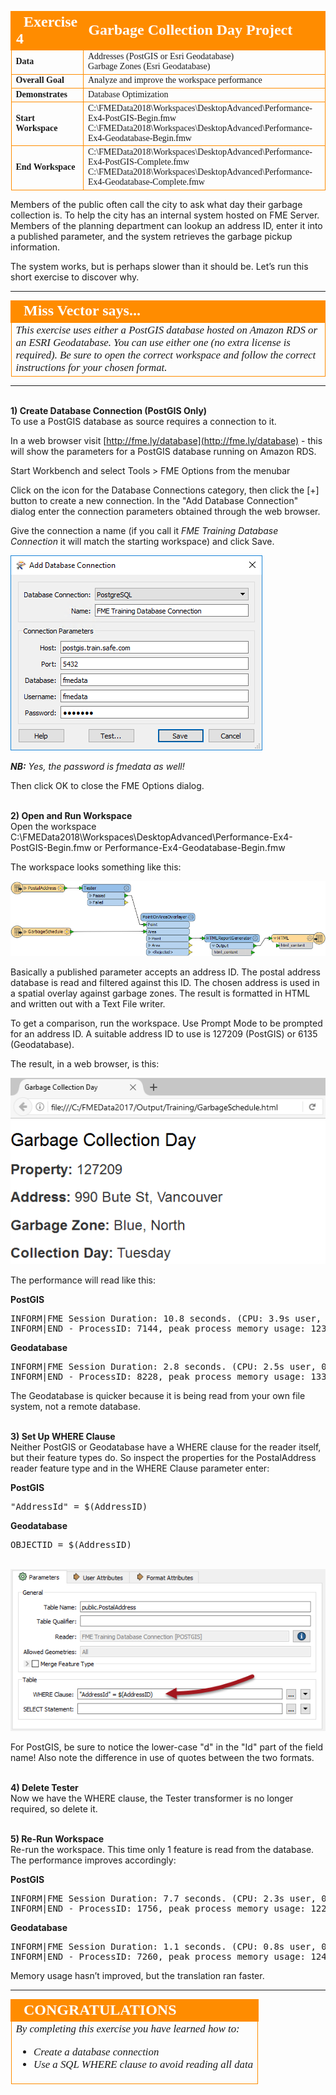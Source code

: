 <!--Exercise Section-->


<table style="border-spacing: 0px;border-collapse: collapse;font-family:serif">
<tr>
<td style="vertical-align:middle;background-color:darkorange;border: 2px solid darkorange">
<i class="fa fa-cogs fa-lg fa-pull-left fa-fw" style="color:white;padding-right: 12px;vertical-align:text-top"></i>
<span style="color:white;font-size:x-large;font-weight: bold">Exercise 4</span>
</td>
<td style="border: 2px solid darkorange;background-color:darkorange;color:white">
<span style="color:white;font-size:x-large;font-weight: bold">Garbage Collection Day Project</span>
</td>
</tr>

<tr>
<td style="border: 1px solid darkorange; font-weight: bold">Data</td>
<td style="border: 1px solid darkorange">Addresses (PostGIS or Esri Geodatabase)<br>Garbage Zones (Esri Geodatabase)</td>
</tr>

<tr>
<td style="border: 1px solid darkorange; font-weight: bold">Overall Goal</td>
<td style="border: 1px solid darkorange">Analyze and improve the workspace performance</td>
</tr>

<tr>
<td style="border: 1px solid darkorange; font-weight: bold">Demonstrates</td>
<td style="border: 1px solid darkorange">Database Optimization</td>
</tr>

<tr>
<td style="border: 1px solid darkorange; font-weight: bold">Start Workspace</td>
<td style="border: 1px solid darkorange">C:\FMEData2018\Workspaces\DesktopAdvanced\Performance-Ex4-PostGIS-Begin.fmw<br>C:\FMEData2018\Workspaces\DesktopAdvanced\Performance-Ex4-Geodatabase-Begin.fmw</td>
</tr>

<tr>
<td style="border: 1px solid darkorange; font-weight: bold">End Workspace</td>
<td style="border: 1px solid darkorange">C:\FMEData2018\Workspaces\DesktopAdvanced\Performance-Ex4-PostGIS-Complete.fmw<br>C:\FMEData2018\Workspaces\DesktopAdvanced\Performance-Ex4-Geodatabase-Complete.fmw</td>
</tr>

</table>

Members of the public often call the city to ask what day their garbage collection is. To help the city has an internal system hosted on FME Server. Members of the planning department can lookup an address ID, enter it into a published parameter, and the system retrieves the garbage pickup information.

The system works, but is perhaps slower than it should be. Let’s run this short exercise to discover why.

---

<!--Person X Says Section-->

<table style="border-spacing: 0px">
<tr>
<td style="vertical-align:middle;background-color:darkorange;border: 2px solid darkorange">
<i class="fa fa-quote-left fa-lg fa-pull-left fa-fw" style="color:white;padding-right: 12px;vertical-align:text-top"></i>
<span style="color:white;font-size:x-large;font-weight: bold;font-family:serif">Miss Vector says...</span>
</td>
</tr>

<tr>
<td style="border: 1px solid darkorange">
<span style="font-family:serif; font-style:italic; font-size:larger">
This exercise uses either a PostGIS database hosted on Amazon RDS or an ESRI Geodatabase. You can use either one (no extra license is required). Be sure to open the correct workspace and follow the correct instructions for your chosen format.
</span>
</td>
</tr>
</table>

---

<br>**1) Create Database Connection (PostGIS Only)**
<br>To use a PostGIS database as source requires a connection to it. 

In a web browser visit [http://fme.ly/database](http://fme.ly/database) - this will show the parameters for a PostGIS database running on Amazon RDS.

Start Workbench and select Tools &gt; FME Options from the menubar

Click on the icon for the Database Connections category, then click the [+] button to create a new connection. In the "Add Database Connection" dialog enter the connection parameters obtained through the web browser.

Give the connection a name (if you call it *FME Training Database Connection* it will match the starting workspace) and click Save. 

![](./Images/Img2.218.Ex4.CreateDBConnection.png)

***NB:*** *Yes, the password is fmedata as well!*

Then click OK to close the FME Options dialog.


<br>**2) Open and Run Workspace**
<br>Open the workspace C:\FMEData2018\Workspaces\DesktopAdvanced\Performance-Ex4-PostGIS-Begin.fmw or Performance-Ex4-Geodatabase-Begin.fmw 

The workspace looks something like this:

![](./Images/Img2.219.Ex4.InitialWorkspace.png)

Basically a published parameter accepts an address ID. The postal address database is read and filtered against this ID. The chosen address is used in a spatial overlay against garbage zones. The result is formatted in HTML and written out with a Text File writer.

To get a comparison, run the workspace. Use Prompt Mode to be prompted for an address ID. A suitable address ID to use is 127209 (PostGIS) or 6135 (Geodatabase).

The result, in a web browser, is this:

![](./Images/Img2.220.Ex4.InitialOutput.png)

The performance will read like this:

**PostGIS**

<pre>
INFORM|FME Session Duration: 10.8 seconds. (CPU: 3.9s user, 0.5s system)
INFORM|END - ProcessID: 7144, peak process memory usage: 123656 kB, current process memory usage: 123520 kB
</pre>

**Geodatabase**

<pre>
INFORM|FME Session Duration: 2.8 seconds. (CPU: 2.5s user, 0.3s system)
INFORM|END - ProcessID: 8228, peak process memory usage: 133556 kB, current process memory usage: 117920 kB
</pre>

The Geodatabase is quicker because it is being read from your own file system, not a remote database.


<br>**3) Set Up WHERE Clause**
<br>Neither PostGIS or Geodatabase have a WHERE clause for the reader itself, but their feature types do. So inspect the properties for the PostalAddress reader feature type and in the WHERE Clause parameter enter: 

**PostGIS**
<pre>
"AddressId" = $(AddressID)
</pre>

**Geodatabase**
<pre>
OBJECTID = $(AddressID)
</pre>

<br>![](./Images/Img2.221.Ex4.WhereClause.png)

For PostGIS, be sure to notice the lower-case "d" in the "Id" part of the field name! Also note the difference in use of quotes between the two formats.


<br>**4) Delete Tester**
<br>Now we have the WHERE clause, the Tester transformer is no longer required, so delete it.


<br>**5) Re-Run Workspace**
<br>Re-run the workspace. This time only 1 feature is read from the database. The performance improves accordingly:

**PostGIS**

<pre>
INFORM|FME Session Duration: 7.7 seconds. (CPU: 2.3s user, 0.3s system)
INFORM|END - ProcessID: 1756, peak process memory usage: 122344 kB, current process memory usage: 122344 kB
</pre>

**Geodatabase**

<pre>
INFORM|FME Session Duration: 1.1 seconds. (CPU: 0.8s user, 0.3s system)
INFORM|END - ProcessID: 7260, peak process memory usage: 124604 kB, current process memory usage: 117016 kB
</pre>

Memory usage hasn’t improved, but the translation ran faster.

---

<!--Exercise Congratulations Section--> 

<table style="border-spacing: 0px">
<tr>
<td style="vertical-align:middle;background-color:darkorange;border: 2px solid darkorange">
<i class="fa fa-thumbs-o-up fa-lg fa-pull-left fa-fw" style="color:white;padding-right: 12px;vertical-align:text-top"></i>
<span style="color:white;font-size:x-large;font-weight: bold;font-family:serif">CONGRATULATIONS</span>
</td>
</tr>

<tr>
<td style="border: 1px solid darkorange">
<span style="font-family:serif; font-style:italic; font-size:larger">
By completing this exercise you have learned how to:
<ul><li>Create a database connection</li>
<li>Use a SQL WHERE clause to avoid reading all data</li></ul>
</span>
</td>
</tr>
</table>
